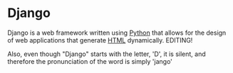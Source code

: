 # Django

Django is a web framework written using [Python](/wiki/Python) that allows for the design of web applications that generate [HTML](/wiki/HTML) dynamically. EDITING!

Also, even though "Django" starts with the letter, 'D', it is silent, and therefore the pronunciation of the word is simply 'jango'